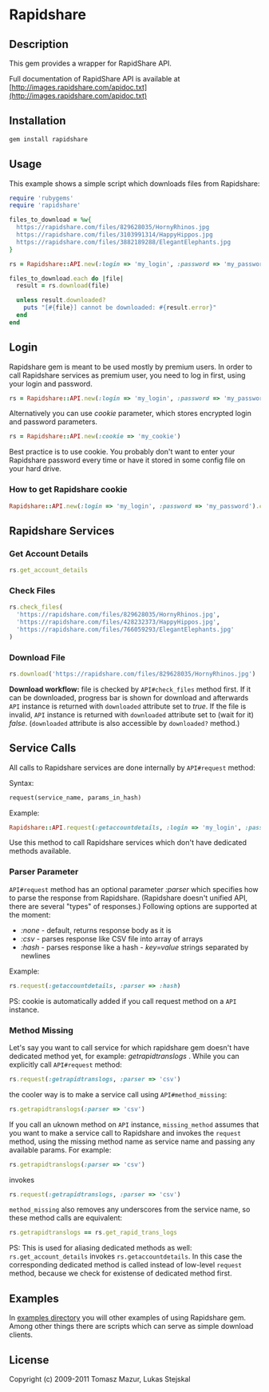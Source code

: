 # Rapidshare #

## Description ##

This gem provides a wrapper for RapidShare API.

Full documentation of RapidShare API is available at
[http://images.rapidshare.com/apidoc.txt](http://images.rapidshare.com/apidoc.txt)

## Installation ##

```ruby
gem install rapidshare
```

## Usage ##

This example shows a simple script which downloads files from Rapidshare:

```ruby
require 'rubygems'
require 'rapidshare'

files_to_download = %w{
  https://rapidshare.com/files/829628035/HornyRhinos.jpg
  https://rapidshare.com/files/3103991314/HappyHippos.jpg
  https://rapidshare.com/files/3882189288/ElegantElephants.jpg
}

rs = Rapidshare::API.new(:login => 'my_login', :password => 'my_password')

files_to_download.each do |file|
  result = rs.download(file)

  unless result.downloaded? 
    puts "[#{file}] cannot be downloaded: #{result.error}"
  end
end
```

## Login ##

Rapidshare gem is meant to be used mostly by premium users. In order to call Rapidshare
services as premium user, you need to log in first, using your login and password.

```ruby
rs = Rapidshare::API.new(:login => 'my_login', :password => 'my_password')
```

Alternatively you can use *cookie* parameter, which stores encrypted login and
password parameters.

```ruby
rs = Rapidshare::API.new(:cookie => 'my_cookie')
```

Best practice is to use cookie. You probably don't want to enter your Rapidshare
password every time or have it stored in some config file on your hard drive. 

### How to get Rapidshare cookie

```ruby
Rapidshare::API.new(:login => 'my_login', :password => 'my_password').cookie
```

## Rapidshare Services ##

### Get Account Details ###

```ruby
rs.get_account_details
```

### Check Files ###

```ruby
rs.check_files(
  'https://rapidshare.com/files/829628035/HornyRhinos.jpg',
  'https://rapidshare.com/files/428232373/HappyHippos.jpg',
  'https://rapidshare.com/files/766059293/ElegantElephants.jpg'
)
```

### Download File ###

```ruby
rs.download('https://rapidshare.com/files/829628035/HornyRhinos.jpg')
```

**Download workflow:** file is checked by `API#check_files` method first. If it
can be downloaded, progress bar is shown for download and afterwards `API`
instance is returned with `downloaded` attribute set to *true*. If the file is
invalid, `API` instance is returned with `downloaded` attribute set to (wait for
it) *false*. (`downloaded` attribute is also accessible by `downloaded?`
method.)

## Service Calls ##

All calls to Rapidshare services are done internally by `API#request` method:

Syntax:

```ruby
request(service_name, params_in_hash)
```

Example:

```ruby
Rapidshare::API.request(:getaccountdetails, :login => 'my_login', :password => 'my_password')
```

Use this method to call Rapidshare services which don't have dedicated methods
available.

### Parser Parameter ###

`API#request` method has an optional parameter *:parser* which specifies how to 
parse the response from Rapidshare. (Rapidshare doesn't unified API, there are
several "types" of responses.) Following options are supported at the moment:

* *:none* - default, returns response body as it is
* *:csv* - parses response like CSV file into array of arrays
* *:hash* - parses response like a hash - *key=value* strings separated by newlines

Example:

```ruby
rs.request(:getaccountdetails, :parser => :hash)
```

PS: cookie is automatically added if you call request method on a `API` instance.

### Method Missing ###

Let's say you want to call service for which rapidshare gem doesn't have
dedicated method yet, for example: *getrapidtranslogs* . While you can
explicitly call `API#request` method:

```ruby
rs.request(:getrapidtranslogs, :parser => 'csv')
```

the cooler way is to make a service call using `API#method_missing`:

```ruby
rs.getrapidtranslogs(:parser => 'csv')
```

If you call an uknown method on `API` instance, `missing_method` assumes
that you want to make a service call to Rapidshare and invokes the `request`
method, using the missing method name as service name and passing any available
params. For example:

```ruby
rs.getrapidtranslogs(:parser => 'csv')
```

invokes

```ruby
rs.request(:getrapidtranslogs, :parser => 'csv')
```

`method_missing` also removes any underscores from the service name, so these
method calls are equivalent:

```ruby
rs.getrapidtranslogs == rs.get_rapid_trans_logs
```

PS: This is used for aliasing dedicated methods as well: `rs.get_account_details`
invokes `rs.getaccountdetails`. In this case the corresponding dedicated
method is called instead of low-level `request` method, because we check for
existense of dedicated method first.

## Examples ##

In [examples directory](./rapidshare/tree/master/examples/) you will other examples of using
Rapidshare gem. Among other things there are scripts which can serve as simple
download clients.

## License ##

Copyright (c) 2009-2011 Tomasz Mazur, Lukas Stejskal
